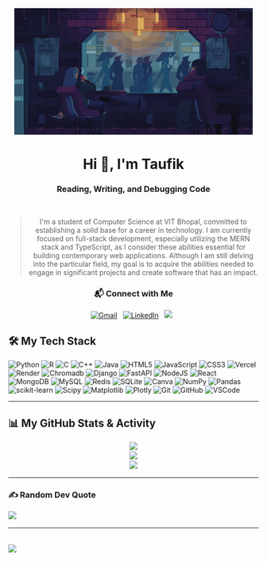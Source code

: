 <div align="center">
  <img src="assets/banner2.gif" alt="banner">
</div>

<div align="center">
  <h1>Hi 👋, I'm Taufik</h1>
  <h3>Reading, Writing, and Debugging Code</h3>
</div>

<br>

<div align="center">
  <blockquote>
    <p>
      I'm a student of Computer Science at VIT Bhopal, committed to establishing a solid base for a career in technology. I am currently focused on full-stack development, especially utilizing the MERN stack and TypeScript, as I consider these abilities essential for building contemporary web applications. Although I am still delving into the particular field, my goal is to acquire the abilities needed to engage in significant projects and create software that has an impact.
    </p>
  </blockquote>
</div>

<div align="center">
  <h3>📬 Connect with Me</h3>
  <p>
    <a href="mailto:hussaintaufik@gmail.com"><img src="https://img.shields.io/badge/Gmail-D14836?style=for-the-badge&logo=gmail&logoColor=white" alt="Gmail" /></a>
    &nbsp;
    <a href="https://www.linkedin.com/in/taufikhussainx22/"><img src="https://img.shields.io/badge/LinkedIn-%230077B5.svg?&style=for-the-badge&logo=linkedin&logoColor=white" alt="LinkedIn" /></a>
    &nbsp;
    <a href="https://x.com/tfkx22"><img src="https://img.shields.io/badge/X%2FTwitter-black?&style=for-the-badge&logo=twitter&logoColor=white"/></a>
    &nbsp;
  </p>
</div>


## 🛠️ My Tech Stack
![Python](https://img.shields.io/badge/python-3670A0?style=for-the-badge&logo=python&logoColor=ffdd54) ![R](https://img.shields.io/badge/r-%23276DC3.svg?style=for-the-badge&logo=r&logoColor=white) ![C](https://img.shields.io/badge/c-%2300599C.svg?style=for-the-badge&logo=c&logoColor=white) ![C++](https://img.shields.io/badge/c++-%2300599C.svg?style=for-the-badge&logo=c%2B%2B&logoColor=white) ![Java](https://img.shields.io/badge/java-%23ED8B00.svg?style=for-the-badge&logo=openjdk&logoColor=white) ![HTML5](https://img.shields.io/badge/html5-%23E34F26.svg?style=for-the-badge&logo=html5&logoColor=white) ![JavaScript](https://img.shields.io/badge/javascript-%23323330.svg?style=for-the-badge&logo=javascript&logoColor=%23F7DF1E) ![CSS3](https://img.shields.io/badge/css3-%231572B6.svg?style=for-the-badge&logo=css3&logoColor=white) ![Vercel](https://img.shields.io/badge/vercel-%23000000.svg?style=for-the-badge&logo=vercel&logoColor=white) ![Render](https://img.shields.io/badge/Render-%46E3B7.svg?style=for-the-badge&logo=render&logoColor=white) ![Chromadb](https://img.shields.io/badge/Chroma%20DB-Vector%20Database?style=for-the-badge&logo=chromadb) ![Django](https://img.shields.io/badge/django-%23092E20.svg?style=for-the-badge&logo=django&logoColor=white) ![FastAPI](https://img.shields.io/badge/FastAPI-005571?style=for-the-badge&logo=fastapi) ![NodeJS](https://img.shields.io/badge/node.js-6DA55F?style=for-the-badge&logo=node.js&logoColor=white) ![React](https://img.shields.io/badge/react-%2320232a.svg?style=for-the-badge&logo=react&logoColor=%2361DAFB) ![MongoDB](https://img.shields.io/badge/MongoDB-%234ea94b.svg?style=for-the-badge&logo=mongodb&logoColor=white) ![MySQL](https://img.shields.io/badge/mysql-4479A1.svg?style=for-the-badge&logo=mysql&logoColor=white) ![Redis](https://img.shields.io/badge/redis-%23DD0031.svg?style=for-the-badge&logo=redis&logoColor=white) ![SQLite](https://img.shields.io/badge/sqlite-%2307405e.svg?style=for-the-badge&logo=sqlite&logoColor=white) ![Canva](https://img.shields.io/badge/Canva-%2300C4CC.svg?style=for-the-badge&logo=Canva&logoColor=white) ![NumPy](https://img.shields.io/badge/numpy-%23013243.svg?style=for-the-badge&logo=numpy&logoColor=white) ![Pandas](https://img.shields.io/badge/pandas-%23150458.svg?style=for-the-badge&logo=pandas&logoColor=white) ![scikit-learn](https://img.shields.io/badge/scikit--learn-%23F7931E.svg?style=for-the-badge&logo=scikit-learn&logoColor=white) ![Scipy](https://img.shields.io/badge/SciPy-%230C55A5.svg?style=for-the-badge&logo=scipy&logoColor=%white) ![Matplotlib](https://img.shields.io/badge/Matplotlib-%23ffffff.svg?style=for-the-badge&logo=Matplotlib&logoColor=black) ![Plotly](https://img.shields.io/badge/Plotly-%233F4F75.svg?style=for-the-badge&logo=plotly&logoColor=white) ![Git](https://img.shields.io/badge/git-%23F05033.svg?style=for-the-badge&logo=git&logoColor=white) ![GitHub](https://img.shields.io/badge/github-%23121011.svg?style=for-the-badge&logo=github&logoColor=white) ![VSCode](https://img.shields.io/badge/Visual%20Studio%20Code-007ACC?style=for-the-badge&logo=visualstudiocode&logoColor=blue) 

---

## 📊 My GitHub Stats & Activity
<div align="center">
  <img src="https://github-readme-stats.vercel.app/api?username=taufikx22&theme=aura&hide_border=false&include_all_commits=true&count_private=true" />
  <br/>
  <img src="https://nirzak-streak-stats.vercel.app/?user=taufikx22&theme=aura&hide_border=false" />
  <br/>
  <img src="https://github-readme-stats.vercel.app/api/top-langs/?username=taufikx22&theme=aura&hide_border=false&include_all_commits=true&count_private=true&layout=compact" />
</div>

---
### ✍️ Random Dev Quote
![](https://quotes-github-readme.vercel.app/api?type=horizontal&theme=dark)

---
[![](https://visitcount.itsvg.in/api?id=taufikx22&icon=0&color=0)](https://visitcount.itsvg.in)
---

<!---
## 🏆 Badges & Achievements

<div align="center">
  <a href="https://holopin.io/@**[YOUR_HOLOPIN_USERNAME]**">
    <img src="https://holopin.me/**[YOUR_HOLOPIN_USERNAME]**" alt="Holopin Badges">
  </a>
</div>

---

## 🐍 My Contribution Graph

<div align="center">
</div>

<br>

<div align="center">
</div>


<br>

<div align="center">
  <img src="**[YOUR_FOOTER_IMAGE_URL]**" width="100px">
</div>

